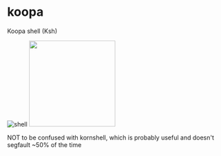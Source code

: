 # koopa
Koopa shell (Ksh)

![shell](http://image.flaticon.com/icons/svg/60/60758.svg)
<img src="http://vignette2.wikia.nocookie.net/nintendo/images/8/83/KoopaNSMB.png/revision/latest?cb=20110724132501&path-prefix=en" width="200" />

NOT to be confused with kornshell, which is probably useful and doesn't segfault ~50% of the time
